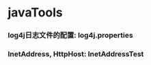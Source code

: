 # javaTools  

### log4j日志文件的配置: log4j.properties  

### InetAddress, HttpHost: InetAddressTest  

### 
